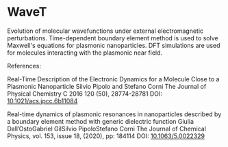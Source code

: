# WaveT
Evolution of molecular wavefunctions under external electromagnetic perturbations. 
Time-dependent boundary element method is used to solve Maxwell's equations for plasmonic
nanoparticles. DFT simulations are used for molecules interacting with the plasmonic near field. 


References:

Real-Time Description of the Electronic Dynamics for a Molecule Close to a Plasmonic Nanoparticle
Silvio Pipolo and Stefano Corni
The Journal of Physical Chemistry C 2016 120 (50), 28774-28781
DOI: [10.1021/acs.jpcc.6b11084](https://doi.org/10.1021/acs.jpcc.6b11084)

Real-time dynamics of plasmonic resonances in nanoparticles described by a boundary element method with generic dielectric function
Giulia Dall’OstoGabriel GilSilvio PipoloStefano Corni
The Journal of Chemical Physics, vol. 153, issue 18, (2020), pp: 184114
DOI: [10.1063/5.0022329](https://doi.org/10.1063/5.0022329)
